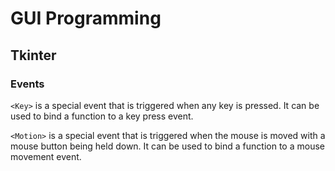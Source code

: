 # GUI Programming

## Tkinter
### Events
`<Key>` is a special event that is triggered when any key is pressed. It can be used to bind a function to a key press event.

`<Motion>` is a special event that is triggered when the mouse is moved with a mouse button being held down. It can be used to bind a function to a mouse movement event.